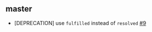 ## master

* [DEPRECATION] use `fulfilled` instead of `resolved` [#9](https://github.com/dockyard/ember-cli-async-button/pull/9)
